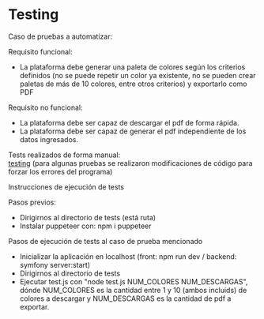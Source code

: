 <h1>Testing</h1>

Caso de pruebas a automatizar:

Requisito funcional:
<ul>
  <li>La plataforma debe generar una paleta de colores según los criterios definidos (no se puede repetir un color ya existente, no se pueden crear paletas de más de 10 colores, entre otros criterios) y exportarlo como PDF</li>
</ul>

Requisito no funcional: 
<ul>
  <li>La plataforma debe ser capaz de descargar el pdf de forma rápida.</li>
  <li>La plataforma debe ser capaz de generar el pdf independiente de los datos ingresados.</li>
</ul>

Tests realizados de forma manual: <br>
[testing](https://docs.google.com/spreadsheets/d/1XC8g1Aa5CSMnLFsPoj1MagYu7DieEBkGx3Fy39hIiQg/edit#gid=0)
(para algunas pruebas se realizaron modificaciones de código para forzar los errores del programa)


Instrucciones de ejecución de tests

Pasos previos:
<ul>
  <li>Dirigirnos al directorio de tests (está ruta)</li>
  <li>Instalar puppeteer con: npm i puppeteer</li>
</ul>

Pasos de ejecución de tests al caso de prueba mencionado
<ul>
  <li>Inicializar la aplicación en localhost (front: npm run dev / backend: symfony server:start)</li>
  <li>Dirigirnos al directorio de tests</li>
  <li>Ejecutar test.js con "node test.js NUM_COLORES NUM_DESCARGAS", dónde NUM_COLORES es la cantidad entre 1 y 10 (ambos incluids) de colores a descargar y  NUM_DESCARGAS es la cantidad de pdf a exportar.</li>
</ul>



